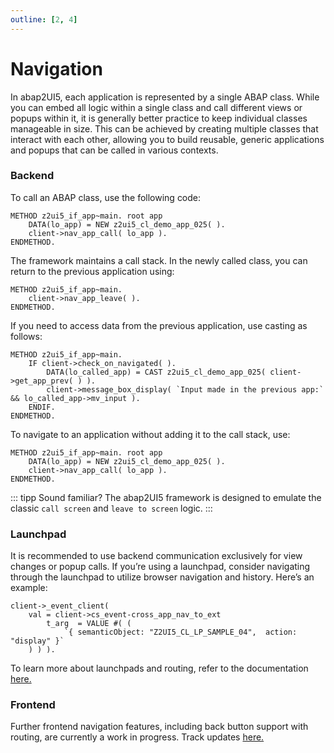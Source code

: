 ```yaml
---
outline: [2, 4]
---
```

# Navigation

In abap2UI5, each application is represented by a single ABAP class. While you can embed all logic within a single class and call different views or popups within it, it is generally better practice to keep individual classes manageable in size. This can be achieved by creating multiple classes that interact with each other, allowing you to build reusable, generic applications and popups that can be called in various contexts.

### Backend
To call an ABAP class, use the following code:
```abap
METHOD z2ui5_if_app~main. root app
    DATA(lo_app) = NEW z2ui5_cl_demo_app_025( ).
    client->nav_app_call( lo_app ).
ENDMETHOD.
```
The framework maintains a call stack. In the newly called class, you can return to the previous application using:
```abap called app
METHOD z2ui5_if_app~main.
    client->nav_app_leave( ).
ENDMETHOD.
```
If you need to access data from the previous application, use casting as follows:
```abap root app
METHOD z2ui5_if_app~main.
    IF client->check_on_navigated( ).
        DATA(lo_called_app) = CAST z2ui5_cl_demo_app_025( client->get_app_prev( ) ).
        client->message_box_display( `Input made in the previous app:` && lo_called_app->mv_input ).
    ENDIF.
ENDMETHOD.
```
To navigate to an application without adding it to the call stack, use:
```abap
METHOD z2ui5_if_app~main. root app
    DATA(lo_app) = NEW z2ui5_cl_demo_app_025( ).
    client->nav_app_call( lo_app ).
ENDMETHOD.
```
::: tipp
Sound familiar? The abap2UI5 framework is designed to emulate the classic `call screen` and `leave to screen` logic.
:::

### Launchpad
It is recommended to use backend communication exclusively for view changes or popup calls. If you’re using a launchpad, consider navigating through the launchpad to utilize browser navigation and history. Here’s an example:
```abap
client->_event_client(
    val = client->cs_event-cross_app_nav_to_ext
        t_arg  = VALUE #( ( 
            `{ semanticObject: "Z2UI5_CL_LP_SAMPLE_04",  action: "display" }` 
    ) ) ).
```
To learn more about launchpads and routing, refer to the documentation [here.](/configuration/launchpad)
### Frontend
Further frontend navigation features, including back button support with routing, are currently a work in progress. Track updates [here.](https://github.com/abap2UI5/abap2UI5/issues/1420)

